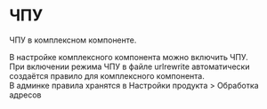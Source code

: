# ЧПУ
ЧПУ в комплексном компоненте.

В настройке комплексного компонента можно включить ЧПУ.  
При включении режима ЧПУ в файле urlrewrite автоматически создаётся правило для комплексного компонента.  
В админке правила хранятся в Настройки продукта > Обработка адресов  
